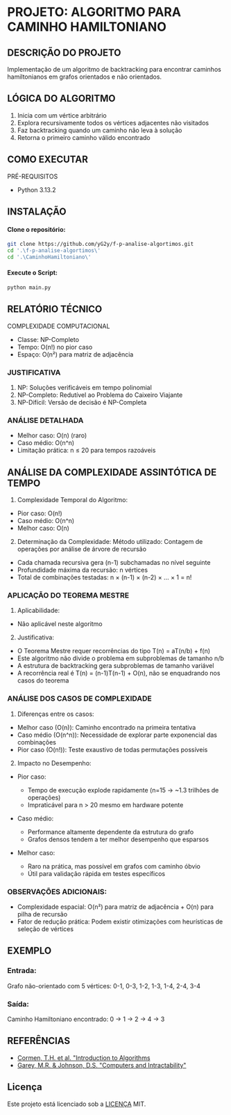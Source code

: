 # PROJETO: ALGORITMO PARA CAMINHO HAMILTONIANO

## DESCRIÇÃO DO PROJETO
Implementação de um algoritmo de backtracking para encontrar caminhos hamiltonianos em grafos orientados e não orientados.

## LÓGICA DO ALGORITMO
1. Inicia com um vértice arbitrário
2. Explora recursivamente todos os vértices adjacentes não visitados
3. Faz backtracking quando um caminho não leva à solução
4. Retorna o primeiro caminho válido encontrado

## COMO EXECUTAR
PRÉ-REQUISITOS
- Python 3.13.2

## INSTALAÇÃO
#### Clone o repositório:
```bash
git clone https://github.com/yG2y/f-p-analise-algortimos.git
cd '.\f-p-analise-algortimos\'
cd '.\CaminhoHamiltoniano\'
```

#### Execute o Script:
```bash
python main.py
```

## RELATÓRIO TÉCNICO
COMPLEXIDADE COMPUTACIONAL
- Classe: NP-Completo
- Tempo: O(n!) no pior caso
- Espaço: O(n²) para matriz de adjacência

###  JUSTIFICATIVA
1. NP: Soluções verificáveis em tempo polinomial
2. NP-Completo: Redutível ao Problema do Caixeiro Viajante
3. NP-Difícil: Versão de decisão é NP-Completa

### ANÁLISE DETALHADA
- Melhor caso: O(n) (raro)
- Caso médio: O(n^n)
- Limitação prática: n ≤ 20 para tempos razoáveis

## ANÁLISE DA COMPLEXIDADE ASSINTÓTICA DE TEMPO

1. Complexidade Temporal do Algoritmo:
- Pior caso: O(n!)
- Caso médio: O(n^n)
- Melhor caso: O(n)

2. Determinação da Complexidade:
Método utilizado: Contagem de operações por análise de árvore de recursão
- Cada chamada recursiva gera (n-1) subchamadas no nível seguinte
- Profundidade máxima da recursão: n vértices
- Total de combinações testadas: n × (n-1) × (n-2) × ... × 1 = n!

### APLICAÇÃO DO TEOREMA MESTRE

1. Aplicabilidade:
- Não aplicável neste algoritmo

2. Justificativa:
- O Teorema Mestre requer recorrências do tipo T(n) = aT(n/b) + f(n)
- Este algoritmo não divide o problema em subproblemas de tamanho n/b
- A estrutura de backtracking gera subproblemas de tamanho variável
- A recorrência real é T(n) = (n-1)T(n-1) + O(n), não se enquadrando nos casos do teorema

### ANÁLISE DOS CASOS DE COMPLEXIDADE

1. Diferenças entre os casos:
- Melhor caso (O(n)): Caminho encontrado na primeira tentativa
- Caso médio (O(n^n)): Necessidade de explorar parte exponencial das combinações
- Pior caso (O(n!)): Teste exaustivo de todas permutações possíveis

2. Impacto no Desempenho:
- Pior caso: 
  - Tempo de execução explode rapidamente (n=15 → ~1.3 trilhões de operações)
  - Impraticável para n > 20 mesmo em hardware potente
  
- Caso médio:
  - Performance altamente dependente da estrutura do grafo
  - Grafos densos tendem a ter melhor desempenho que esparsos
  
- Melhor caso:
  - Raro na prática, mas possível em grafos com caminho óbvio
  - Útil para validação rápida em testes específicos

### OBSERVAÇÕES ADICIONAIS:
- Complexidade espacial: O(n²) para matriz de adjacência + O(n) para pilha de recursão
- Fator de redução prática: Podem existir otimizações com heurísticas de seleção de vértices

## EXEMPLO
### Entrada:
Grafo não-orientado com 5 vértices:
0-1, 0-3, 1-2, 1-3, 1-4, 2-4, 3-4

### Saída:
Caminho Hamiltoniano encontrado:
0 -> 1 -> 2 -> 4 -> 3

## REFERÊNCIAS
* [Cormen, T.H. et al. "Introduction to Algorithms](https://mitpress.mit.edu/9780262530910/introduction-to-algorithms/)
* [Garey, M.R. & Johnson, D.S. "Computers and Intractability"](https://www.goodreads.com/book/show/158079.Computers_and_Intractability/)

## Licença
Este projeto está licenciado sob a [LICENÇA](../LICENSE) MIT.  